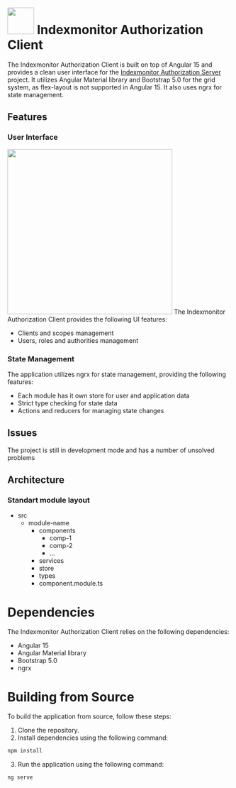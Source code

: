 # <img src="https://github.com/IutkinEgor/indexmonitor-assets/blob/main/logo/logo-primary.svg" height="60px"> Indexmonitor Authorization Client

The Indexmonitor Authorization Client is built on top of Angular 15 and provides a clean user interface for the [Indexmonitor Authorization Server](https://github.com/IutkinEgor/indexmonitor-auth-server) project. It utilizes Angular Material library and Bootstrap 5.0 for the grid system, as flex-layout is not supported in Angular 15. It also uses ngrx for state management.

## Features

### User Interface
<img src="https://github.com/IutkinEgor/indexmonitor-assets/blob/main/gif/IndexMonitor%20-%20Auth%20Server.gif" height="372px" wight="720px"> 
The Indexmonitor Authorization Client provides the following UI features:

* Clients and scopes management
* Users, roles and authorities management

### State Management

The application utilizes ngrx for state management, providing the following features:

* Each module has it own store for user and application data
* Strict type checking for state data
* Actions and reducers for managing state changes

## Issues

The project is still in development mode and has a number of unsolved problems

## Architecture

### Standart module layout

- src
  - module-name
    - components   
        - comp-1
        - comp-2
        - ...
    - services
    - store
    - types
    - component.module.ts

# Dependencies

The Indexmonitor Authorization Client relies on the following dependencies:

* Angular 15
* Angular Material library
* Bootstrap 5.0
* ngrx

# Building from Source

To build the application from source, follow these steps:

1. Clone the repository.
2. Install dependencies using the following command:
  ```bash
  npm install
  ```
3. Run the application using the following command:
  ```bash
  ng serve
  ```
